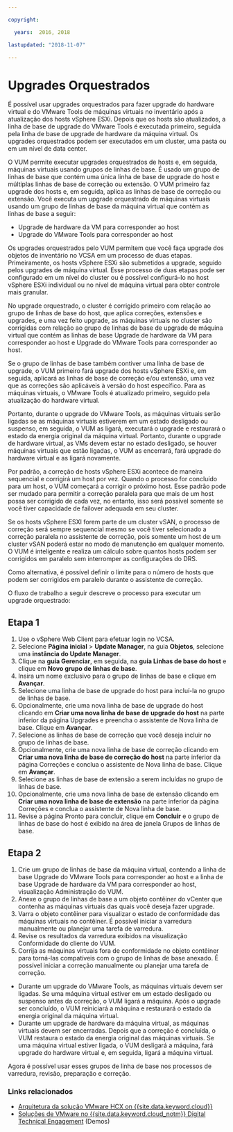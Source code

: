 ```yaml
---

copyright:

  years:  2016, 2018

lastupdated: "2018-11-07"

---
```


#	Upgrades Orquestrados

É possível usar upgrades orquestrados para fazer upgrade do hardware virtual e do VMware Tools de máquinas virtuais no inventário após a atualização dos hosts vSphere ESXi. Depois que os hosts são atualizados, a linha de base de upgrade do VMware Tools é executada primeiro, seguida pela linha de base de upgrade de hardware da máquina virtual. Os upgrades orquestrados podem ser executados em um cluster, uma pasta ou em um nível de data center.

O VUM permite executar upgrades orquestrados de hosts e, em seguida, máquinas virtuais usando grupos de linhas de base. É usado um grupo de linhas de base que contém uma única linha de base de upgrade do host e múltiplas linhas de base de correção ou extensão. O VUM primeiro faz upgrade dos hosts e, em seguida, aplica as linhas de base de correção ou extensão. Você executa um upgrade orquestrado de máquinas virtuais usando um grupo de linhas de base da máquina virtual que contém as linhas de base a seguir:
* Upgrade de hardware da VM para corresponder ao host
* Upgrade do VMware Tools para corresponder ao host

Os upgrades orquestrados pelo VUM permitem que você faça upgrade dos objetos de inventário no VCSA em um processo de duas etapas. Primeiramente, os hosts vSphere ESXi são submetidos a upgrade, seguido pelos upgrades de máquina virtual. Esse processo de duas etapas pode ser configurado em um nível do cluster ou é possível configurá-lo no host vSphere ESXi individual ou no nível de máquina virtual para obter controle mais granular.

No upgrade orquestrado, o cluster é corrigido primeiro com relação ao grupo de linhas de base do host, que aplica correções, extensões e upgrades, e uma vez feito upgrade, as máquinas virtuais no cluster são corrigidas com relação ao grupo de linhas de base de upgrade de máquina virtual que contém as linhas de base Upgrade de hardware da VM para corresponder ao host e Upgrade do VMware Tools para corresponder ao host.

Se o grupo de linhas de base também contiver uma linha de base de upgrade, o VUM primeiro fará upgrade dos hosts vSphere ESXi e, em seguida, aplicará as linhas de base de correção e/ou extensão, uma vez que as correções são aplicáveis à versão do host específico. Para as máquinas virtuais, o VMware Tools é atualizado primeiro, seguido pela atualização do hardware virtual.

Portanto, durante o upgrade do VMware Tools, as máquinas virtuais serão ligadas se as máquinas virtuais estiverem em um estado desligado ou suspenso, em seguida, o VUM as ligará, executará o upgrade e restaurará o estado da energia original da máquina virtual. Portanto, durante o upgrade de hardware virtual, as VMs devem estar no estado desligado, se houver máquinas virtuais que estão ligadas, o VUM as encerrará, fará upgrade do hardware virtual e as ligará novamente.

Por padrão, a correção de hosts vSphere ESXi acontece de maneira sequencial e corrigirá um host por vez. Quando o processo for concluído para um host, o VUM começará a corrigir o próximo host. Esse padrão pode ser mudado para permitir a correção paralela para que mais de um host possa ser corrigido de cada vez, no entanto, isso será possível somente se você tiver capacidade de failover adequada em seu cluster.

Se os hosts vSphere ESXI forem parte de um cluster vSAN, o processo de correção será sempre sequencial mesmo se você tiver selecionado a correção paralela no assistente de correção, pois somente um host de um cluster vSAN poderá estar no modo de manutenção em qualquer momento. O VUM é inteligente e realiza um cálculo sobre quantos hosts podem ser corrigidos em paralelo sem interromper as configurações do DRS.

Como alternativa, é possível definir o limite para o número de hosts que podem ser corrigidos em paralelo durante o assistente de correção.

O fluxo de trabalho a seguir descreve o processo para executar um upgrade orquestrado:

## Etapa 1

1. Use o vSphere Web Client para efetuar login no VCSA.
2. Selecione **Página inicial** > **Update Manager**, na guia **Objetos**, selecione uma **instância do Update Manager**.
3. Clique na **guia Gerenciar**, em seguida, na **guia Linhas de base do host** e clique em **Novo grupo de linhas de base**.
4. Insira um nome exclusivo para o grupo de linhas de base e clique em **Avançar**.
5. Selecione uma linha de base de upgrade do host para incluí-la no grupo de linhas de base.
6. Opcionalmente, crie uma nova linha de base de upgrade do host clicando em **Criar uma nova linha de base de upgrade do host** na parte inferior da página Upgrades e preencha o assistente de Nova linha de base. Clique em **Avançar**.
7. Selecione as linhas de base de correção que você deseja incluir no grupo de linhas de base.
8. Opcionalmente, crie uma nova linha de base de correção clicando em **Criar uma nova linha de base de correção do host** na parte inferior da página Correções e conclua o assistente de Nova linha de base. Clique em **Avançar**.
9. Selecione as linhas de base de extensão a serem incluídas no grupo de linhas de base.
10. Opcionalmente, crie uma nova linha de base de extensão clicando em **Criar uma nova linha de base de extensão** na parte inferior da página Correções e conclua o assistente de Nova linha de base.
11. Revise a página Pronto para concluir, clique em **Concluir** e o grupo de linhas de base do host é exibido na área de janela Grupos de linhas de base.

## Etapa 2

1. Crie um grupo de linhas de base da máquina virtual, contendo a linha de base Upgrade do VMware Tools para corresponder ao host e a linha de base Upgrade de hardware da VM para corresponder ao host, visualização Administração do VUM.
2. Anexe o grupo de linhas de base a um objeto contêiner do vCenter que contenha as máquinas virtuais das quais você deseja fazer upgrade.
3. Varra o objeto contêiner para visualizar o estado de conformidade das máquinas virtuais no contêiner. É possível iniciar a varredura manualmente ou planejar uma tarefa de varredura.
4. Revise os resultados da varredura exibidos na visualização Conformidade do cliente do VUM.
5. Corrija as máquinas virtuais fora de conformidade no objeto contêiner para torná-las compatíveis com o grupo de linhas de base anexado. É possível iniciar a correção manualmente ou planejar uma tarefa de correção.
* Durante um upgrade do VMware Tools, as máquinas virtuais devem ser ligadas. Se uma máquina virtual estiver em um estado desligado ou suspenso antes da correção, o VUM ligará a máquina. Após o upgrade ser concluído, o VUM reiniciará a máquina e restaurará o estado da energia original da máquina virtual.
* Durante um upgrade de hardware da máquina virtual, as máquinas virtuais devem ser encerradas. Depois que a correção é concluída, o VUM restaura o estado da energia original das máquinas virtuais. Se uma máquina virtual estiver ligada, o VUM desligará a máquina, fará upgrade do hardware virtual e, em seguida, ligará a máquina virtual.

Agora é possível usar esses grupos de linha de base nos processos de varredura, revisão, preparação e correção.

### Links relacionados

* [Arquitetura da solução VMware HCX on {{site.data.keyword.cloud}}](https://www.ibm.com/cloud/garage/files/HCX_Architecture_Design.pdf)
* [Soluções de VMware no {{site.data.keyword.cloud_notm}} Digital Technical Engagement](https://ibm-dte.mybluemix.net/ibm-vmware) (Demos)
